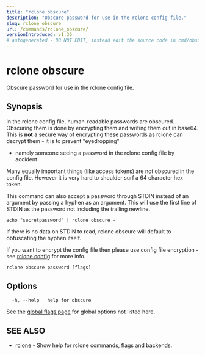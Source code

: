 ```yaml
---
title: "rclone obscure"
description: "Obscure password for use in the rclone config file."
slug: rclone_obscure
url: /commands/rclone_obscure/
versionIntroduced: v1.36
# autogenerated - DO NOT EDIT, instead edit the source code in cmd/obscure/ and as part of making a release run "make commanddocs"
---
```

# rclone obscure

Obscure password for use in the rclone config file.

## Synopsis

In the rclone config file, human-readable passwords are
obscured. Obscuring them is done by encrypting them and writing them
out in base64. This is **not** a secure way of encrypting these
passwords as rclone can decrypt them - it is to prevent "eyedropping"
- namely someone seeing a password in the rclone config file by
accident.

Many equally important things (like access tokens) are not obscured in
the config file. However it is very hard to shoulder surf a 64
character hex token.

This command can also accept a password through STDIN instead of an
argument by passing a hyphen as an argument. This will use the first
line of STDIN as the password not including the trailing newline.

    echo "secretpassword" | rclone obscure -

If there is no data on STDIN to read, rclone obscure will default to
obfuscating the hyphen itself.

If you want to encrypt the config file then please use config file
encryption - see [rclone config](/commands/rclone_config/) for more
info.

```
rclone obscure password [flags]
```

## Options

```
  -h, --help   help for obscure
```

See the [global flags page](/flags/) for global options not listed here.

## SEE ALSO

* [rclone](/commands/rclone/)	 - Show help for rclone commands, flags and backends.

